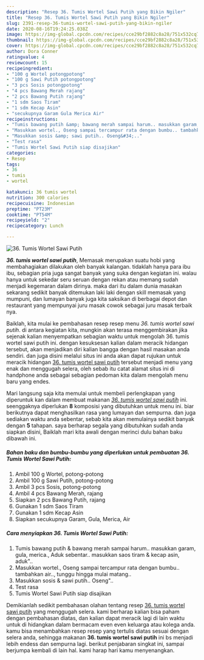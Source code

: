```yaml
---
description: "Resep 36. Tumis Wortel Sawi Putih yang Bikin Ngiler"
title: "Resep 36. Tumis Wortel Sawi Putih yang Bikin Ngiler"
slug: 2391-resep-36-tumis-wortel-sawi-putih-yang-bikin-ngiler
date: 2020-08-16T19:24:25.038Z
image: https://img-global.cpcdn.com/recipes/cce29bf2882c8a28/751x532cq70/36-tumis-wortel-sawi-putih-foto-resep-utama.jpg
thumbnail: https://img-global.cpcdn.com/recipes/cce29bf2882c8a28/751x532cq70/36-tumis-wortel-sawi-putih-foto-resep-utama.jpg
cover: https://img-global.cpcdn.com/recipes/cce29bf2882c8a28/751x532cq70/36-tumis-wortel-sawi-putih-foto-resep-utama.jpg
author: Dora Conner
ratingvalue: 4
reviewcount: 15
recipeingredient:
- "100 g Wortel potongpotong"
- "100 g Sawi Putih potongpotong"
- "3 pcs Sosis potongpotong"
- "4 pcs Bawang Merah rajang"
- "2 pcs Bawang Putih rajang"
- "1 sdm Saos Tiram"
- "1 sdm Kecap Asin"
- "secukupnya Garam Gula Merica Air"
recipeinstructions:
- "Tumis bawang putih &amp; bawang merah sampai harum.. masukkan garam, gula, merica., Aduk sebentar.. masukkan saos tiram &amp; kecap asin, aduk&#34;.."
- "Masukkan wortel., Oseng sampai tercampur rata dengan bumbu.. tambahkan air.., tunggu hingga mulai matang.."
- "Masukkan sosis &amp; sawi putih.. Oseng&#34;.."
- "Test rasa"
- "Tumis Wortel Sawi Putih siap disajikan"
categories:
- Resep
tags:
- 36
- tumis
- wortel

katakunci: 36 tumis wortel 
nutrition: 300 calories
recipecuisine: Indonesian
preptime: "PT23M"
cooktime: "PT54M"
recipeyield: "2"
recipecategory: Lunch

---
```



![36. Tumis Wortel Sawi Putih](https://img-global.cpcdn.com/recipes/cce29bf2882c8a28/751x532cq70/36-tumis-wortel-sawi-putih-foto-resep-utama.jpg)

<b><i>36. tumis wortel sawi putih</i></b>, Memasak merupakan suatu hobi yang membahagiakan dilakukan oleh banyak kalangan. tidaklah hanya para ibu ibu, sebagian pria juga sangat banyak yang suka dengan kegiatan ini. walau hanya untuk sekedar seru seruan dengan rekan atau memang sudah menjadi kegemaran dalam dirinya. maka dari itu dalam dunia masakan sekarang sedikit banyak ditemukan laki laki dengan skill memasak yang mumpuni, dan lumayan banyak juga kita saksikan di berbagai depot dan restaurant yang mempunyai juru masak cowok sebagai juru masak terbaik nya.



Baiklah, kita mulai ke pembahasan resep resep menu <i>36. tumis wortel sawi putih</i>. di antara kegiatan kita, mungkin akan terasa menggembirakan jika sejenak kalian menyempatkan sebagian waktu untuk mengolah 36. tumis wortel sawi putih ini. dengan kesuksesan kalian dalam meracik hidangan tersebut, akan menjadikan diri kalian bangga dengan hasil masakan anda sendiri. dan juga disini melalui situs ini anda akan dapat rujukan untuk meracik hidangan <u>36. tumis wortel sawi putih</u> tersebut menjadi menu yang enak dan menggugah selera, oleh sebab itu catat alamat situs ini di handphone anda sebagai sebagian pedoman kita dalam mengolah menu baru yang endes.


Mari langsung saja kita memulai untuk membeli perlengkapan yang diperuntuk kan dalam membuat makanan <u><i>36. tumis wortel sawi putih</i></u> ini. seenggaknya diperlukan <b>8</b> komposisi yang dibutuhkan untuk menu ini. biar berikutnya dapat menghasilkan rasa yang lumayan dan sempurna. dan juga sediakan waktu anda sebentar, sebab kita akan memulainya sedikit banyak dengan <b>5</b> tahapan. saya berharap segala yang dibutuhkan sudah anda siapkan disini, Baiklah mari kita awali dengan merinci dulu bahan baku dibawah ini.

<!--inarticleads1-->

##### Bahan baku dan bumbu-bumbu yang diperlukan untuk pembuatan 36. Tumis Wortel Sawi Putih:

1. Ambil 100 g Wortel, potong-potong
1. Ambil 100 g Sawi Putih, potong-potong
1. Ambil 3 pcs Sosis, potong-potong
1. Ambil 4 pcs Bawang Merah, rajang
1. Siapkan 2 pcs Bawang Putih, rajang
1. Gunakan 1 sdm Saos Tiram
1. Gunakan 1 sdm Kecap Asin
1. Siapkan secukupnya Garam, Gula, Merica, Air




<!--inarticleads2-->

##### Cara menyiapkan 36. Tumis Wortel Sawi Putih:

1. Tumis bawang putih &amp; bawang merah sampai harum.. masukkan garam, gula, merica., Aduk sebentar.. masukkan saos tiram &amp; kecap asin, aduk&#34;..
1. Masukkan wortel., Oseng sampai tercampur rata dengan bumbu.. tambahkan air.., tunggu hingga mulai matang..
1. Masukkan sosis &amp; sawi putih.. Oseng&#34;..
1. Test rasa
1. Tumis Wortel Sawi Putih siap disajikan




Demikianlah sedikit pembahasan olahan tentang resep <u>36. tumis wortel sawi putih</u> yang menggugah selera. kami berharap kalian bisa paham dengan pembahasan diatas, dan kalian dapat meracik lagi di lain waktu untuk di hidangkan dalam bermacam even even keluarga atau kolega anda. kamu bisa menambahkan resep resep yang tertulis diatas sesuai dengan selera anda, sehingga makanan <b>36. tumis wortel sawi putih</b> ini bs menjadi lebih endess dan sempurna lagi. berikut penjabaran singkat ini, sampai berjumpa kembali di lain hal. kami harap hari kamu menyenangkan.
